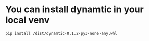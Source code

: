 # You can install dynamtic in your local venv

```
pip install /dist/dynamtic-0.1.2-py3-none-any.whl
```
